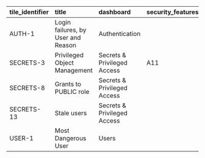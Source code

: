 <!-- TODO: Add intro? -->

<!-- NOTE: This is generated through mdsh, do not edit by hand -->

<!-- markdownlint-disable MD013 -->
<!-- `> nix run .#renderSentryControlMappingTable` -->
<!-- BEGIN mdsh -->
| tile_identifier   | title                              | dashboard                   | security_features_checklist   | nist_800_53   | nist_800_171   | hitrust_csf_v9   | mitre_attack_saas            |
|:------------------|:-----------------------------------|:----------------------------|:------------------------------|:--------------|:---------------|:-----------------|:-----------------------------|
| AUTH-1            | Login failures, by User and Reason | Authentication              |                               | AC-7          | 3.5            |                  | T1110- Brute Force           |
| SECRETS-3         | Privileged Object Management       | Secrets & Privileged Access | A11                           |               |                |                  |                              |
| SECRETS-8         | Grants to PUBLIC role              | Secrets & Privileged Access |                               | AC-3(1)       |                |                  | T1098 - Account Manipulation |
| SECRETS-13        | Stale users                        | Secrets & Privileged Access |                               | AC-2(3)a      | 3.5.6          |                  |                              |
| USER-1            | Most Dangerous User                | Users                       |                               | AC-6          |                |                  |                              |
<!-- END mdsh -->
<!-- markdownlint-enable MD013 -->
